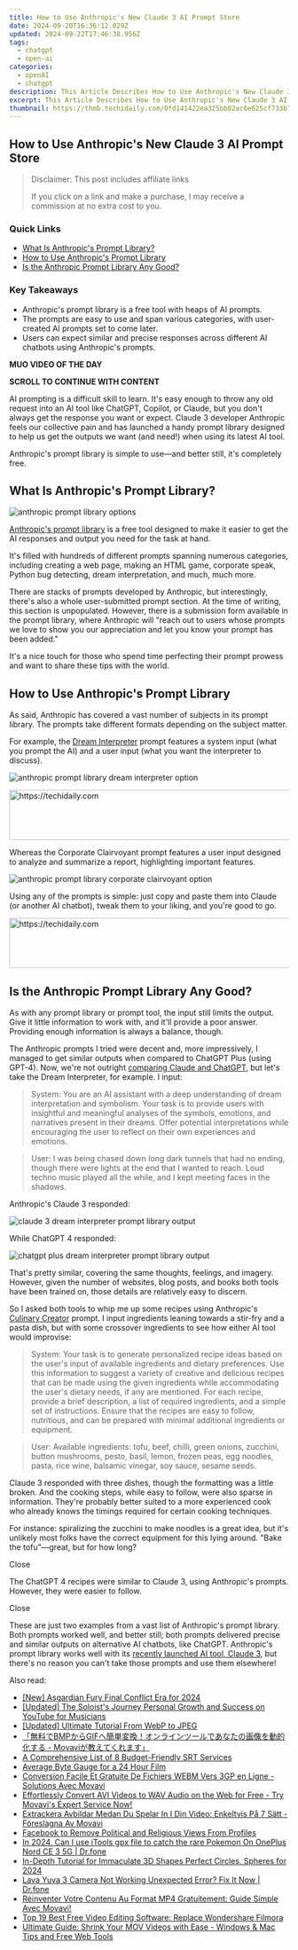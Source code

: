 ```yaml
---
title: How to Use Anthropic's New Claude 3 AI Prompt Store
date: 2024-09-20T16:36:12.029Z
updated: 2024-09-22T17:46:38.956Z
tags:
  - chatgpt
  - open-ai
categories:
  - openAI
  - chatgpt
description: This Article Describes How to Use Anthropic's New Claude 3 AI Prompt Store
excerpt: This Article Describes How to Use Anthropic's New Claude 3 AI Prompt Store
thumbnail: https://thmb.techidaily.com/0fd141422ea325bb82ac6e625cf733b7dc3435639384becd3e638ba3dbacea9d.jpg
---
```


## How to Use Anthropic's New Claude 3 AI Prompt Store

>  Disclaimer: This post includes affiliate links
>
>  If you click on a link and make a purchase, I may receive a commission at no extra cost to you.
>

### Quick Links

* [What Is Anthropic's Prompt Library?](https://bluettieu.pxf.io/nlgoka)
* [How to Use Anthropic's Prompt Library](https://propmoneyinc.pxf.io/q4jzdy)
* [Is the Anthropic Prompt Library Any Good?](https://review-au.sjv.io/wqnrq3)

### Key Takeaways

* Anthropic's prompt library is a free tool with heaps of AI prompts.
* The prompts are easy to use and span various categories, with user-created AI prompts set to come later.
* Users can expect similar and precise responses across different AI chatbots using Anthropic's prompts.

**MUO VIDEO OF THE DAY**

**SCROLL TO CONTINUE WITH CONTENT**

 AI prompting is a difficult skill to learn. It's easy enough to throw any old request into an AI tool like ChatGPT, Copilot, or Claude, but you don't always get the response you want or expect. Claude 3 developer Anthropic feels our collective pain and has launched a handy prompt library designed to help us get the outputs we want (and need!) when using its latest AI tool.

 Anthropic's prompt library is simple to use—and better still, it's completely free.

## What Is Anthropic's Prompt Library?

![anthropic prompt library options](https://static1.makeuseofimages.com/wordpress/wp-content/uploads/2024/03/anthropic-prompt-library-options.jpg)

[Anthropic's prompt library](https://docs.anthropic.com/claude/prompt-library) is a free tool designed to make it easier to get the AI responses and output you need for the task at hand.

 It's filled with hundreds of different prompts spanning numerous categories, including creating a web page, making an HTML game, corporate speak, Python bug detecting, dream interpretation, and much, much more.

 There are stacks of prompts developed by Anthropic, but interestingly, there's also a whole user-submitted prompt section. At the time of writing, this section is unpopulated. However, there is a submission form available in the prompt library, where Anthropic will "reach out to users whose prompts we love to show you our appreciation and let you know your prompt has been added."

 It's a nice touch for those who spend time perfecting their prompt prowess and want to share these tips with the world.

## How to Use Anthropic's Prompt Library

 As said, Anthropic has covered a vast number of subjects in its prompt library. The prompts take different formats depending on the subject matter.

 For example, the [Dream Interpreter](https://docs.anthropic.com/claude/page/dream-interpreter) prompt features a system input (what you prompt the AI) and a user input (what you want the interpreter to discuss).

![anthropic prompt library dream interpreter option](https://static1.makeuseofimages.com/wordpress/wp-content/uploads/2024/03/anthropic-prompt-library-dream-interpreter-option.jpg)

<!-- affiliate ads begin -->
<a href="https://appsumo.8odi.net/c/5597632/2002019/7443" target="_top" id="2002019">
  <img src="//a.impactradius-go.com/display-ad/7443-2002019" border="0" alt="https://techidaily.com" width="728" height="90"/>
</a>
<img height="0" width="0" src="https://appsumo.8odi.net/i/5597632/2002019/7443" style="position:absolute;visibility:hidden;" border="0" />
<!-- affiliate ads end -->

 Whereas the Corporate Clairvoyant prompt features a user input designed to analyze and summarize a report, highlighting important features.

![anthropic prompt library corporate clairvoyant option](https://static1.makeuseofimages.com/wordpress/wp-content/uploads/2024/03/anthropic-prompt-library-corporate-clairvoyant-option.jpg)

 Using any of the prompts is simple: just copy and paste them into Claude (or another AI chatbot), tweak them to your liking, and you're good to go.

<!-- affiliate ads begin -->
<a href="https://appsumo.8odi.net/c/5597632/2082529/7443" target="_top" id="2082529">
  <img src="//a.impactradius-go.com/display-ad/7443-2082529" border="0" alt="https://techidaily.com" width="728" height="90"/>
</a>
<img height="0" width="0" src="https://appsumo.8odi.net/i/5597632/2082529/7443" style="position:absolute;visibility:hidden;" border="0" />
<!-- affiliate ads end -->

## Is the Anthropic Prompt Library Any Good?

 As with any prompt library or prompt tool, the input still limits the output. Give it little information to work with, and it'll provide a poor answer. Providing enough information is always a balance, though.

 The Anthropic prompts I tried were decent and, more impressively, I managed to get similar outputs when compared to ChatGPT Plus (using GPT-4). Now, we're not outright [comparing Claude and ChatGPT](https://www.makeuseof.com/claude-vs-chatgpt-which-llm-is-best/), but let's take the Dream Interpreter, for example. I input:

> System: You are an AI assistant with a deep understanding of dream interpretation and symbolism. Your task is to provide users with insightful and meaningful analyses of the symbols, emotions, and narratives present in their dreams. Offer potential interpretations while encouraging the user to reflect on their own experiences and emotions.

> User: I was being chased down long dark tunnels that had no ending, though there were lights at the end that I wanted to reach. Loud techno music played all the while, and I kept meeting faces in the shadows.

 Anthropic's Claude 3 responded:

![claude 3 dream interpreter prompt library output](https://static1.makeuseofimages.com/wordpress/wp-content/uploads/2024/03/claude-3-dream-interpreter-prompt-library-output.jpg)

 While ChatGPT 4 responded:

![chatgpt plus dream interpreter prompt library output](https://static1.makeuseofimages.com/wordpress/wp-content/uploads/2024/03/chatgpt-plus-dream-interpreter-prompt-library-output.jpg)

 That's pretty similar, covering the same thoughts, feelings, and imagery. However, given the number of websites, blog posts, and books both tools have been trained on, those details are relatively easy to discern.

 So I asked both tools to whip me up some recipes using Anthropic's [Culinary Creator](https://docs.anthropic.com/claude/page/culinary-creator) prompt. I input ingredients leaning towards a stir-fry and a pasta dish, but with some crossover ingredients to see how either AI tool would improvise:

> System: Your task is to generate personalized recipe ideas based on the user's input of available ingredients and dietary preferences. Use this information to suggest a variety of creative and delicious recipes that can be made using the given ingredients while accommodating the user's dietary needs, if any are mentioned. For each recipe, provide a brief description, a list of required ingredients, and a simple set of instructions. Ensure that the recipes are easy to follow, nutritious, and can be prepared with minimal additional ingredients or equipment.

> User: Available ingredients: tofu, beef, chilli, green onions, zucchini, button mushrooms, pesto, basil, lemon, frozen peas, egg noodles, pasta, rice wine, balsamic vinegar, soy sauce, sesame seeds.

 Claude 3 responded with three dishes, though the formatting was a little broken. And the cooking steps, while easy to follow, were also sparse in information. They're probably better suited to a more experienced cook who already knows the timings required for certain cooking techniques.

 For instance: spiralizing the zucchini to make noodles is a great idea, but it's unlikely most folks have the correct equipment for this lying around. "Bake the tofu"—great, but for how long?

Close

 The ChatGPT 4 recipes were similar to Claude 3, using Anthropic's prompts. However, they were easier to follow.

Close

 These are just two examples from a vast list of Anthropic's prompt library. Both prompts worked well, and better still; both prompts delivered precise and similar outputs on alternative AI chatbots, like ChatGPT. Anthropic's prompt library works well with its [recently launched AI tool, Claude 3](https://www.makeuseof.com/what-is-claude-3/), but there's no reason you can't take those prompts and use them elsewhere!

</article

<ins class="adsbygoogle"
     style="display:block"
     data-ad-format="autorelaxed"
     data-ad-client="ca-pub-7571918770474297"
     data-ad-slot="1223367746"></ins>

<ins class="adsbygoogle"
     style="display:block"
     data-ad-client="ca-pub-7571918770474297"
     data-ad-slot="8358498916"
     data-ad-format="auto"
     data-full-width-responsive="true"></ins>

<span class="atpl-alsoreadstyle">Also read:</span>
<div><ul>
<li><a href="https://visual-screen-recording.techidaily.com/new-asgardian-fury-final-conflict-era-for-2024/"><u>[New] Asgardian Fury Final Conflict Era for 2024</u></a></li>
<li><a href="https://facebook-video-share.techidaily.com/updated-the-soloists-journey-personal-growth-and-success-on-youtube-for-musicians/"><u>[Updated] The Soloist's Journey Personal Growth and Success on YouTube for Musicians</u></a></li>
<li><a href="https://some-guidance.techidaily.com/updated-ultimate-tutorial-from-webp-to-jpeg/"><u>[Updated] Ultimate Tutorial From WebP to JPEG</u></a></li>
<li><a href="https://tech-savvy.techidaily.com/bmpgif-movavi/"><u>「無料でBMPからGIFへ簡単変換！オンラインツールであなたの画像を動的化する - Movaviが教えてくれます」</u></a></li>
<li><a href="https://extra-information.techidaily.com/a-comprehensive-list-of-8-budget-friendly-srt-services/"><u>A Comprehensive List of 8 Budget-Friendly SRT Services</u></a></li>
<li><a href="https://extra-resources.techidaily.com/average-byte-gauge-for-a-24-hour-film/"><u>Average Byte Gauge for a 24 Hour Film</u></a></li>
<li><a href="https://tech-savvy.techidaily.com/conversion-facile-et-gratuite-de-fichiers-webm-vers-3gp-en-ligne-solutions-avec-movavi/"><u>Conversion Facile Et Gratuite De Fichiers WEBM Vers 3GP en Ligne - Solutions Avec Movavi</u></a></li>
<li><a href="https://tech-savvy.techidaily.com/effortlessly-convert-avi-videos-to-wav-audio-on-the-web-for-free-try-movavis-expert-service-now/"><u>Effortlessly Convert AVI Videos to WAV Audio on the Web for Free - Try Movavi's Expert Service Now!</u></a></li>
<li><a href="https://tech-savvy.techidaily.com/extrackera-avbildar-medan-du-spelar-in-i-din-video-enkeltvis-pa-7-satt-foreslagna-av-movavi/"><u>Extrackera Avbildar Medan Du Spelar In I Din Video: Enkeltvis På 7 Sätt - Föreslagna Av Movavi</u></a></li>
<li><a href="https://facebook.techidaily.com/facebook-to-remove-political-and-religious-views-from-profiles/"><u>Facebook to Remove Political and Religious Views From Profiles</u></a></li>
<li><a href="https://android-pokemon-go.techidaily.com/in-2024-can-i-use-itools-gpx-file-to-catch-the-rare-pokemon-on-oneplus-nord-ce-3-5g-drfone-by-drfone-virtual-android/"><u>In 2024, Can I use iTools gpx file to catch the rare Pokemon On OnePlus Nord CE 3 5G | Dr.fone</u></a></li>
<li><a href="https://screen-video-capture.techidaily.com/in-depth-tutorial-for-immaculate-3d-shapes-perfect-circles-spheres-for-2024/"><u>In-Depth Tutorial for Immaculate 3D Shapes Perfect Circles, Spheres for 2024</u></a></li>
<li><a href="https://fix-guide.techidaily.com/lava-yuva-3-camera-not-working-unexpected-error-fix-it-now-drfone-by-drfone-fix-android-problems-fix-android-problems/"><u>Lava Yuva 3 Camera Not Working Unexpected Error? Fix It Now | Dr.fone</u></a></li>
<li><a href="https://tech-savvy.techidaily.com/reinventer-votre-contenu-au-format-mp4-gratuitement-guide-simple-avec-movavi/"><u>Réinventer Votre Contenu Au Format MP4 Gratuitement: Guide Simple Avec Movavi!</u></a></li>
<li><a href="https://tech-savvy.techidaily.com/top-19-best-free-video-editing-software-replace-wondershare-filmora/"><u>Top 19 Best Free Video Editing Software: Replace Wondershare Filmora</u></a></li>
<li><a href="https://tech-savvy.techidaily.com/ultimate-guide-shrink-your-mov-videos-with-ease-windows-and-mac-tips-and-free-web-tools/"><u>Ultimate Guide: Shrink Your MOV Videos with Ease - Windows & Mac Tips and Free Web Tools</u></a></li>
</ul></div>

